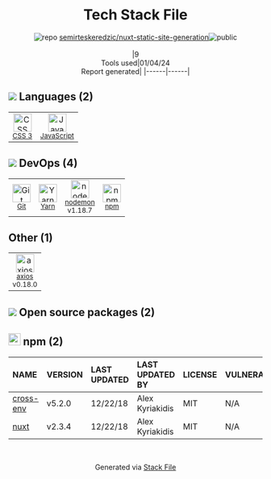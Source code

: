 <!--
&lt;--- Readme.md Snippet without images Start ---&gt;
## Tech Stack
semirteskeredzic/nuxt-static-site-generation is built on the following main stack:

- [JavaScript](https://developer.mozilla.org/en-US/docs/Web/JavaScript) – Languages
- [axios](https://github.com/mzabriskie/axios) – Javascript Utilities & Libraries
- [nodemon](http://nodemon.io/) – node.js Application Monitoring
- [Yarn](https://yarnpkg.com/) – Front End Package Manager

Full tech stack [here](/techstack.md)

&lt;--- Readme.md Snippet without images End ---&gt;

&lt;--- Readme.md Snippet with images Start ---&gt;
## Tech Stack
semirteskeredzic/nuxt-static-site-generation is built on the following main stack:

- <img width='25' height='25' src='https://img.stackshare.io/service/1209/javascript.jpeg' alt='JavaScript'/> [JavaScript](https://developer.mozilla.org/en-US/docs/Web/JavaScript) – Languages
- <img width='25' height='25' src='https://img.stackshare.io/no-img-open-source.png' alt='axios'/> [axios](https://github.com/mzabriskie/axios) – Javascript Utilities & Libraries
- <img width='25' height='25' src='https://img.stackshare.io/service/5577/preview.png' alt='nodemon'/> [nodemon](http://nodemon.io/) – node.js Application Monitoring
- <img width='25' height='25' src='https://img.stackshare.io/service/5848/44mC-kJ3.jpg' alt='Yarn'/> [Yarn](https://yarnpkg.com/) – Front End Package Manager

Full tech stack [here](/techstack.md)

&lt;--- Readme.md Snippet with images End ---&gt;
-->
<div align="center">

# Tech Stack File
![](https://img.stackshare.io/repo.svg "repo") [semirteskeredzic/nuxt-static-site-generation](https://github.com/semirteskeredzic/nuxt-static-site-generation)![](https://img.stackshare.io/public_badge.svg "public")
<br/><br/>
|9<br/>Tools used|01/04/24 <br/>Report generated|
|------|------|
</div>

## <img src='https://img.stackshare.io/languages.svg'/> Languages (2)
<table><tr>
  <td align='center'>
  <img width='36' height='36' src='https://img.stackshare.io/service/6727/css.png' alt='CSS 3'>
  <br>
  <sub><a href="https://developer.mozilla.org/en-US/docs/Web/CSS/CSS3">CSS 3</a></sub>
  <br>
  <sub></sub>
</td>

<td align='center'>
  <img width='36' height='36' src='https://img.stackshare.io/service/1209/javascript.jpeg' alt='JavaScript'>
  <br>
  <sub><a href="https://developer.mozilla.org/en-US/docs/Web/JavaScript">JavaScript</a></sub>
  <br>
  <sub></sub>
</td>

</tr>
</table>

## <img src='https://img.stackshare.io/devops.svg'/> DevOps (4)
<table><tr>
  <td align='center'>
  <img width='36' height='36' src='https://img.stackshare.io/service/1046/git.png' alt='Git'>
  <br>
  <sub><a href="http://git-scm.com/">Git</a></sub>
  <br>
  <sub></sub>
</td>

<td align='center'>
  <img width='36' height='36' src='https://img.stackshare.io/service/5848/44mC-kJ3.jpg' alt='Yarn'>
  <br>
  <sub><a href="https://yarnpkg.com/">Yarn</a></sub>
  <br>
  <sub></sub>
</td>

<td align='center'>
  <img width='36' height='36' src='https://img.stackshare.io/service/5577/preview.png' alt='nodemon'>
  <br>
  <sub><a href="http://nodemon.io/">nodemon</a></sub>
  <br>
  <sub>v1.18.7</sub>
</td>

<td align='center'>
  <img width='36' height='36' src='https://img.stackshare.io/service/1120/lejvzrnlpb308aftn31u.png' alt='npm'>
  <br>
  <sub><a href="https://www.npmjs.com/">npm</a></sub>
  <br>
  <sub></sub>
</td>

</tr>
</table>

## Other (1)
<table><tr>
  <td align='center'>
  <img width='36' height='36' src='https://img.stackshare.io/no-img-open-source.png' alt='axios'>
  <br>
  <sub><a href="https://github.com/mzabriskie/axios">axios</a></sub>
  <br>
  <sub>v0.18.0</sub>
</td>

</tr>
</table>


## <img src='https://img.stackshare.io/group.svg' /> Open source packages (2)</h2>

## <img width='24' height='24' src='https://img.stackshare.io/service/1120/lejvzrnlpb308aftn31u.png'/> npm (2)

|NAME|VERSION|LAST UPDATED|LAST UPDATED BY|LICENSE|VULNERABILITIES|
|:------|:------|:------|:------|:------|:------|
|[cross-env](https://www.npmjs.com/cross-env)|v5.2.0|12/22/18|Alex Kyriakidis |MIT|N/A|
|[nuxt](https://www.npmjs.com/nuxt)|v2.3.4|12/22/18|Alex Kyriakidis |MIT|N/A|

<br/>
<div align='center'>

Generated via [Stack File](https://github.com/marketplace/stack-file)

